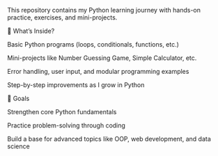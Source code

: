 This repository contains my Python learning journey with hands-on practice, exercises, and mini-projects.

🔹 What’s Inside?

Basic Python programs (loops, conditionals, functions, etc.)

Mini-projects like Number Guessing Game, Simple Calculator, etc.

Error handling, user input, and modular programming examples

Step-by-step improvements as I grow in Python

🚀 Goals

Strengthen core Python fundamentals

Practice problem-solving through coding

Build a base for advanced topics like OOP, web development, and data science
